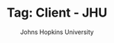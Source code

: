 ---
layout: portfolio
title: 'Tag: Client - JHU'
subtitle: Johns Hopkins University
permalink: /portfolio/tags/client/jhu
type: tag
uid: jhu
pagination:
    enabled: true
    tag: [jhu]
---